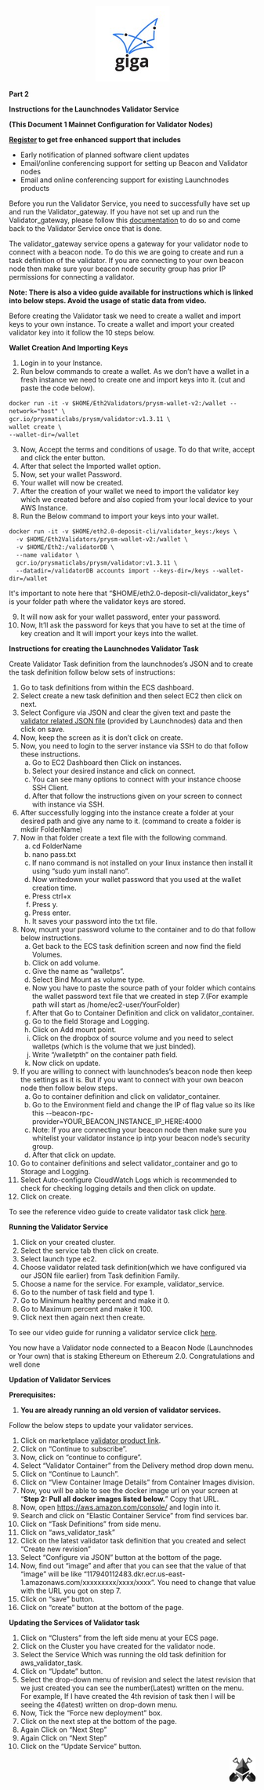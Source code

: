 <p align="center">
  <img src="images/giganodes-logo.png" alt="Giganodes Logo">
</p>

**Part 2**

**Instructions for the Launchnodes Validator Service**

**(This Document 1 Mainnet Configuration for Validator Nodes)**

**[<ins>Register</ins>](https://www.launchnodes.com/register-for-enhanced-support/) to get free enhanced support that includes**

* Early notification of planned software client updates
* Email/online conferencing support for setting up Beacon and Validator nodes
* Email and online conferencing support for existing Launchnodes products

Before you run the Validator Service, you need to successfully have set up and run the Validator_gateway. If you have not set up and run the Validator_gateway, please follow this [<ins>documentation</ins>](https://docs.google.com/document/d/108jGhP3rv3-iOSj5VhpCVYIg2wqPXdtLnFEp0QBElTg/edit?usp=sharing) to do so and come back to the Validator Service once that is done.

The validator_gateway service opens a gateway for your validator node to connect with a beacon node. To do this we are going to create and run a task definition of the validator. If you are connecting to your own beacon node then make sure your beacon node security group has prior IP permissions for connecting a validator.

**Note: There is also a video guide available for instructions which is linked into below steps. Avoid the usage of static data from video.**

Before creating the Validator task we need to create a wallet and import keys to your own instance. To create a wallet and import your created validator key into it follow the 10 steps below.

**Wallet Creation And Importing Keys**

1. Login in to your Instance.
2. Run below commands to create a wallet. As we don’t have a wallet in a fresh instance we need to create one and import keys into it. (cut and paste the code below).

```
docker run -it -v $HOME/Eth2Validators/prysm-wallet-v2:/wallet --network="host" \
gcr.io/prysmaticlabs/prysm/validator:v1.3.11 \
wallet create \
--wallet-dir=/wallet
```

3. Now, Accept the terms and conditions of usage. To do that write, accept and click the enter button.
4. After that select the Imported wallet option.
5. Now, set your wallet Password.
6. Your wallet will now be created.
7. After the creation of your wallet we need to import the validator key which we created before and also copied from your local device to your AWS Instance.
8. Run the Below command to import your keys into your wallet.

```
docker run -it -v $HOME/eth2.0-deposit-cli/validator_keys:/keys \
  -v $HOME/Eth2Validators/prysm-wallet-v2:/wallet \
  -v $HOME/Eth2:/validatorDB \
  --name validator \
  gcr.io/prysmaticlabs/prysm/validator:v1.3.11 \
  --datadir=/validatorDB accounts import --keys-dir=/keys --wallet-dir=/wallet
```

It's important to note here that “$HOME/eth2.0-deposit-cli/validator_keys” is your folder path where the validator keys are stored.

9. It will now ask for your wallet password, enter your password.
10. Now, It’ll ask the password for keys that you have to set at the time of key creation and It will import your keys into the wallet.

**Instructions for creating the Launchnodes Validator Task**

Create Validator Task definition from the launchnodes’s JSON and to create the task definition follow below sets of instructions:

1. Go to task definitions from within the ECS dashboard.
2. Select create a new task definition and then select EC2 then click on next.
3. Select Configure via JSON and clear the given text and paste the [<ins>validator related JSON file</ins>](https://validatortask.s3.us-east-2.amazonaws.com/validator.json) (provided by Launchnodes) data and then click on save.
4. Now, keep the screen as it is don’t click on create.
5. Now, you need to login to the server instance via SSH to do that follow these instructions.
    <ol type="a">
        <li>Go to EC2 Dashboard then Click on instances.</li>
        <li>Select your desired instance and click on connect.</li>
        <li>You can see many options to connect with your instance choose SSH Client.</li>
        <li>After that follow the instructions given on your screen to connect with instance via SSH.</li>
    </ol>
6. After successfully logging into the instance create a folder at your desired path and give any name to it. (command to create a folder is mkdir FolderName)
7. Now in that folder create a text file with the following command.
    <ol type="a">
        <li>cd FolderName</li>
        <li>nano pass.txt</li>
        <li>If nano command is not installed on your linux instance then install it using “sudo yum install nano”.</li>
        <li>Now writedown your wallet password that you used at the wallet creation time.</li>
        <li>Press ctrl+x</li>
        <li>Press y.</li>
        <li>Press enter.</li>
        <li>It saves your password into the txt file.</li>
    </ol>
8. Now, mount your password volume to the container and to do that follow below instructions.
    <ol type="a">
        <li>Get back to the ECS task definition screen and now find the field Volumes.</li>
        <li>Click on add volume.</li>
        <li>Give the name as “walletps”.</li>
        <li>Select Bind Mount as volume type.</li>
        <li>Now you have to paste the source path of your folder which contains the wallet password text file that we created in step 7.(For example path will start as /home/ec2-user/YourFolder)</li>
        <li>After that Go to Container Definition and click on validator_container.</li>
        <li>Go to the field Storage and Logging.</li>
        <li>Click on Add mount point.</li>
        <li>Click on the dropbox of source volume and you need to select walletps (which is the volume that we just binded).</li>
        <li>Write “/walletpth” on the container path field.</li>
        <li>Now click on update.</li>
    </ol>
9. If you are willing to connect with launchnodes’s beacon node then keep the settings as it is. But if you want to connect with your own beacon node then follow below steps.
    <ol type="a">
        <li>Go to container definition and click on validator_container.</li>
        <li>Go to the Environment field and change the IP of flag value so its like this --beacon-rpc-provider=YOUR_BEACON_INSTANCE_IP_HERE:4000</li>
        <li>Note: If you are connecting your beacon node then make sure you whitelist your validator instance ip intp your beacon node’s security group.</li>
        <li>After that click on update.</li>
    </ol>
10. Go to container definitions and select validator_container and go to Storage and Logging.
11. Select Auto-configure CloudWatch Logs which is recommended to check for checking logging details and then click on update.
12. Click on create.

To see the reference video guide to create validator task click [<ins>here</ins>](https://drive.google.com/file/d/1562iHQkMHMxTw4aXE5X8Pd0Zg3duaS-L/view?usp=sharing).

**Running the Validator Service**

1. Click on your created cluster.
2. Select the service tab then click on create.
3. Select launch type ec2.
4. Choose validator related task definition(which we have configured via our JSON file earlier) from Task definition Family.
5. Choose a name for the service. For example, validator_service.
6. Go to the number of task field and type 1.
7. Go to Minimum healthy percent and make it 0.
8. Go to Maximum percent and make it 100.
9. Click next then again next then create.

To see our video guide for running a validator service click [<ins>here</ins>](https://drive.google.com/file/d/1jic3NQRPiyafG3bGXUxFfCjI-fEkKKBm/view?usp=sharing).

You now have a Validator node connected to a Beacon Node (Launchnodes or Your own) that is staking Ethereum on Ethereum 2.0. Congratulations and well done

**Updation of Validator Services**

**Prerequisites:**

1. **You are already running an old version of validator services.**

Follow the below steps to update your validator services.

1. Click on marketplace [<ins>validator product link</ins>](https://aws.amazon.com/marketplace/pp/B08LDRGQ8C).
2. Click on “Continue to subscribe”.
3. Now, click on “continue to configure”.
4. Select “Validator Container” from the Delivery method drop down menu.
5. Click on “Continue to Launch”.
6. Click on “View Container Image Details” from Container Images division.
7. Now, you will be able to see the docker image url on your screen at “**Step 2: Pull all docker images listed below.**” Copy that URL.
8. Now, open <ins>https://aws.amazon.com/console/</ins> and login into it.
9. Search and click on “Elastic Container Service” from find services bar.
10. Click on “Task Definitions” from side menu.
11. Click on “aws_validator_task”
12. Click on the latest validator task definition that you created and select “Create new revision”
13. Select “Configure via JSON” button at the bottom of the page.
14. Now, find out “image” and after that you can see that the value of that “image” will be like “117940112483.dkr.ecr.us-east-1.amazonaws.com/xxxxxxxxx/xxxx/xxxx”. You need to change that value with the URL you got on step 7.
15. Click on “save” button.
16. Click on “create” button at the bottom of the page.

**Updating the Services of Validator task**

1. Click on “Clusters” from the left side menu at your ECS page.
2. Click on the Cluster you have created for the validator node.
3. Select the Service Which was running the old task definition for aws_validator_task.
4. Click on “Update” button.
5. Select the drop-down menu of revision and select the latest revision that we just created you can see the number(Latest) written on the menu. For example, If I have created the 4th revision of task then I will be seeing the 4(latest) written on drop-down menu.
6. Now, Tick the “Force new deployment” box.
7. Click on the next step at the bottom of the page.
8. Again Click on “Next Step”
9. Again Click on “Next Step”
10. Click on the “Update Service” button.

<p align="right">
  <img height="50px" src="images/launchnodes-logo.png" alt="Launchnodes Logo">
</p>
